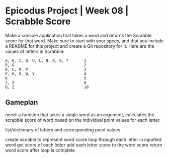 # Epicodus Project | Week 08 | Scrabble Score

Make a console application that takes a word and returns the Scrabble score for that word. Make sure to start with your specs, and that you include a README for this project and create a Git repository for it. Here are the values of letters in Scrabble:

```
A, E, I, O, U, L, N, R, S, T       1
D, G                               2
B, C, M, P                         3
F, H, V, W, Y                      4
K                                  5
J, X                               8
Q, Z                               10
```

## Gameplan

need: a function that takes a single word as an argument, calculates the scrabble score of word based on the individual point values for each letter.

list/dictionary of letters and corresponding point values

create variable to represent word score
loop through each letter in inputted word
    get score of each letter
    add each letter score to the word score
return word score after loop is complete
